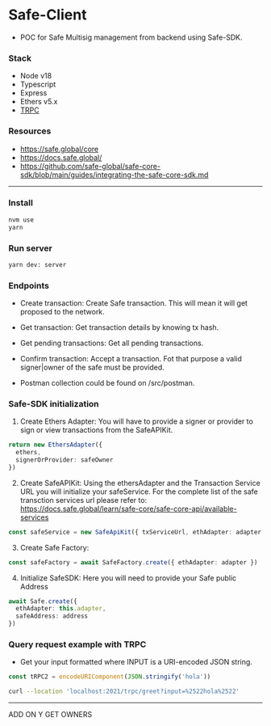 # Safe-Client

- POC for Safe Multisig management from backend using Safe-SDK.

### Stack

- Node v18
- Typescript
- Express
- Ethers v5.x
- [TRPC](https://trpc.io/)

### Resources

- https://safe.global/core
- https://docs.safe.global/
- https://github.com/safe-global/safe-core-sdk/blob/main/guides/integrating-the-safe-core-sdk.md

---

### Install

```bash
nvm use
yarn
```

### Run server

```bash
yarn dev: server
```

### Endpoints

- Create transaction: Create Safe transaction. This will mean it will get proposed to the network.

- Get transaction: Get transaction details by knowing tx hash.

- Get pending transactions: Get all pending transactions.

- Confirm transaction: Accept a transaction. Fot that purpose a valid signer|owner of the safe must be provided.

- Postman collection could be found on /src/postman.

### Safe-SDK initialization

1. Create Ethers Adapter: You will have to provide a signer or provider to sign or view transactions from the SafeAPIKit.

```typescript
return new EthersAdapter({
  ethers,
  signerOrProvider: safeOwner
})
```

2. Create SafeAPIKit: Using the ethersAdapter and the Transaction Service URL you will initialize your safeService. For the complete list of the safe transction services url please refer to: https://docs.safe.global/learn/safe-core/safe-core-api/available-services

```typescript
const safeService = new SafeApiKit({ txServiceUrl, ethAdapter: adapter })
```

3. Create Safe Factory:

```typescript
const safeFactory = await SafeFactory.create({ ethAdapter: adapter })
```

4. Initialize SafeSDK: Here you will need to provide your Safe public Address

```typescript
await Safe.create({
  ethAdapter: this.adapter,
  safeAddress: address
})
```

### Query request example with TRPC

- Get your input formatted where INPUT is a URI-encoded JSON string.

```javascript
const tRPC2 = encodeURIComponent(JSON.stringify('hola'))
```

```bash
curl --location 'localhost:2021/trpc/greet?input=%2522hola%2522'
```

---

ADD ON
Y GET OWNERS
